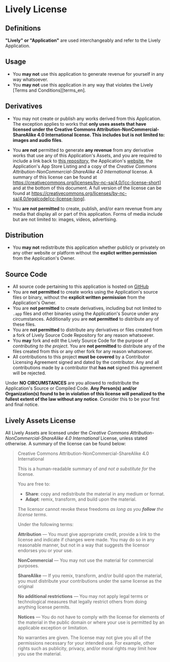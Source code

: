# Lively License
## Definitions
**"Lively" or "Application"** are used interchangeably and refer to the Lively Application.

## Usage
- You **may not** use this application to generate revenue for yourself in any way whatsoever.
- You **may not** use this application in any way that violates the Lively [Terms and Conditions][terms_en].

## Derivatives
- You may not create or publish any works derived from this Application. The exception applies to works that **only uses assets that have licensed under the Creative Commons Attribution-NonCommercial-ShareAlike 4.0 International license. This includes but is not limited to: images and audio files**.

- You **are not** permitted to generate **any revenue** from any derivative works that use any of this Application's Assets, and you are required to include a link back to [this repository][repo], the Application's [website][website], the Application's App Store Listing and a copy of the *Creative Commons Attribution-NonCommercial-ShareAlike 4.0 International* license. A summary of this license can be found at https://creativecommons.org/licenses/by-nc-sa/4.0/[cc-license-short] and at the bottom of this document. A full version of the license can be found at https://creativecommons.org/licenses/by-nc-sa/4.0/legalcode[cc-license-long].

- You **are not permitted** to create, publish, and/or earn revenue from any media that display all or part of this application. Forms of media include but are not limited to: images, videos, advertising.

## Distribution
- You **may not** redistribute this application whether publicly or privately on any other website or platform without the **explict written permission** from the Application's Owner.

## Source Code
- All source code pertaining to this application is hosted on [GitHub][repo]
- You are **not permitted** to create works using the Application's source files or binary, without the **explicit written permission** from the Application's Owner.
- You are **not permitted** to create derivatives, including but not limited to `.app` files and other binaries using the Application's Source under any circumstances. Additionally you are **not permitted** to distribute any of these files.
- You are **not permitted** to distribute any derivatives or files created from a fork of Lively Source Code Repository for any reason whatsoever.
- You **may** fork and edit the Lively Source Code for the purpose of *contributing to the project*. You are **not permitted** to distribute any of the files created from this or any other fork for any reason whatsoever.
- All contributions to this project **must be covered** by a Contributor Licensing Agreement signed and dated by the contributor. Any and all contributions made by a contributor that **has not** signed this agreement will be rejected.

Under **NO CIRCUMSTANCES** are you allowed to redistribute the Application's Source or Compiled Code. **Any Person(s) and/or Organization(s) found to be in violation of this license will penalized to the fullest extent of the law without any notice**. Consider this to be your first and final notice.

## Lively Assets License
All Lively Assets are licensed under the *Creative Commons Attribution-NonCommercial-ShareAlike 4.0 International* License, unless stated otherwise. A summary of the license can be found below:

> Creative Commons Attribution-NonCommercial-ShareAlike 4.0 International
>
> This is a human-readable summary of *and not a substitute for* the license.
>
> You are free to:
> - **Share**: copy and redistribute the material in any medium or format.
> - **Adapt**: remix, transform, and build upon the material.
>
> The licensor cannot revoke these freedoms *as long as you __follow__ the license terms*.
>
> Under the following terms:
>
> **Attribution** — You must give appropriate credit, provide a link to the license and indicate if changes were made. You may do so in any reasonable manner, but not in a way that suggests the licensor endorses you or your use.
>
> **NonCommercial** — You may not use the material for commercial purposes.
>
> **ShareAlike** — If you remix, transform, and/or build upon the material, you must distribute your contributions under the same license as the original
>
> **No additional restrictions** — You may not apply legal terms or technological measures that legally restrict others from doing anything license permits.
>
> **Notices** — You do not have to comply with the license for elements of the material in the public domain or where your use is permitted by an applicable exception or limitation.
>
> No warranties are given. The license may not give you all of the permissions necessary for your intended use. For example, other rights such as publicity, privacy, and/or moral rights may limit how you use the material.



[repo]: https://github.com/samantharachelb/lively
[website]: https://github.com/samantharachelb/lively
[appstore]: link-to-app.store
[cc-license-short]: https://creativecommons.org/licenses/by-nc-sa/4.0/
[cc-license-long]: https://creativecommons.org/licenses/by-nc-sa/4.0/legalcode
